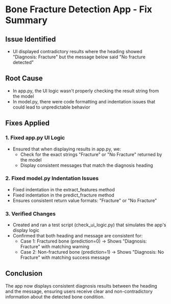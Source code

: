 # Bone Fracture Detection App - Fix Summary

## Issue Identified

- UI displayed contradictory results where the heading showed "Diagnosis: Fracture" but the message below said "No fracture detected"

## Root Cause

- In app.py, the UI logic wasn't properly checking the result string from the model
- In model.py, there were code formatting and indentation issues that could lead to unpredictable behavior

## Fixes Applied

### 1. Fixed app.py UI Logic

- Ensured that when displaying results in app.py, we:
  - Check for the exact strings "Fracture" or "No Fracture" returned by the model
  - Display consistent messages that match the diagnosis heading

### 2. Fixed model.py Indentation Issues

- Fixed indentation in the extract_features method
- Fixed indentation in the predict_fracture method
- Ensures consistent return value formats: "Fracture" or "No Fracture"

### 3. Verified Changes

- Created and ran a test script (check_ui_logic.py) that simulates the app's display logic
- Confirmed that both heading and message are consistent for:
  - Case 1: Fractured bone (prediction=0) → Shows "Diagnosis: Fracture" with matching warning
  - Case 2: Non-fractured bone (prediction=1) → Shows "Diagnosis: No Fracture" with matching success message

## Conclusion

The app now displays consistent diagnosis results between the heading and the message, ensuring users receive clear and non-contradictory information about the detected bone condition.
